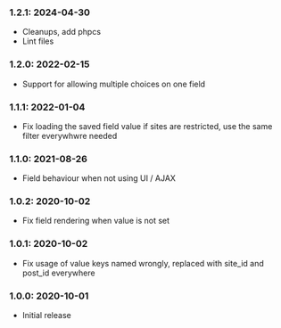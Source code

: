 ### 1.2.1: 2024-04-30

* Cleanups, add phpcs
* Lint files

### 1.2.0: 2022-02-15

* Support for allowing multiple choices on one field

### 1.1.1: 2022-01-04

* Fix loading the saved field value if sites are restricted, use the same filter everywhwre needed

### 1.1.0: 2021-08-26

* Field behaviour when not using UI / AJAX

### 1.0.2: 2020-10-02

* Fix field rendering when value is not set

### 1.0.1: 2020-10-02

* Fix usage of value keys named wrongly, replaced with site_id and post_id everywhere

### 1.0.0: 2020-10-01

* Initial release
